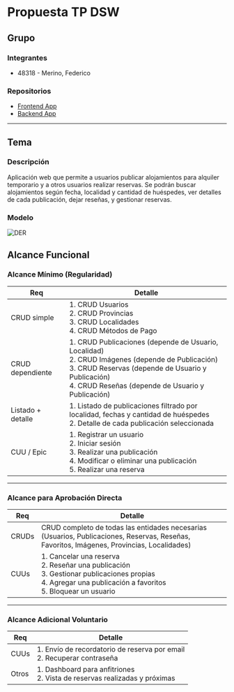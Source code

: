 # Propuesta TP DSW

## Grupo

### Integrantes
- 48318 - Merino, Federico

### Repositorios
- [Frontend App](https://github.com/fedemerino/dsw-frontend)  
- [Backend App](https://github.com/fedemerino/dsw-backend)  

---

## Tema

### Descripción

Aplicación web que permite a usuarios publicar alojamientos para alquiler temporario y a otros usuarios realizar reservas. Se podrán buscar alojamientos según fecha, localidad y cantidad de huéspedes, ver detalles de cada publicación, dejar reseñas, y gestionar reservas.

### Modelo

![DER](./modelo.png)

## Alcance Funcional

### Alcance Mínimo (Regularidad)

| Req              | Detalle |
|------------------|---------|
| CRUD simple      | 1. CRUD Usuarios<br>2. CRUD Provincias<br>3. CRUD Localidades <br>4. CRUD Métodos de Pago |
| CRUD dependiente | 1. CRUD Publicaciones (depende de Usuario, Localidad)<br>2. CRUD Imágenes (depende de Publicación)<br>3. CRUD Reservas (depende de Usuario y Publicación)<br>4. CRUD Reseñas (depende de Usuario y Publicación) |
| Listado + detalle| 1. Listado de publicaciones filtrado por localidad, fechas y cantidad de huéspedes<br>2. Detalle de cada publicación seleccionada |
| CUU / Epic       | 1. Registrar un usuario<br>2. Iniciar sesión<br>3. Realizar una publicación<br>4. Modificar o eliminar una publicación<br>5. Realizar una reserva |

---

### Alcance para Aprobación Directa

| Req     | Detalle |
|---------|---------|
| CRUDs   | CRUD completo de todas las entidades necesarias (Usuarios, Publicaciones, Reservas, Reseñas, Favoritos, Imágenes, Provincias, Localidades) |
| CUUs    | 1. Cancelar una reserva<br>2. Reseñar una publicación<br>3. Gestionar publicaciones propias<br>4. Agregar una publicación a favoritos<br>5. Bloquear un usuario<br>|

---

### Alcance Adicional Voluntario

| Req     | Detalle |
|---------|---------|
| CUUs    | 1. Envío de recordatorio de reserva por email<br>2. Recuperar contraseña |
| Otros   | 1. Dashboard para anfitriones<br>2. Vista de reservas realizadas y próximas
